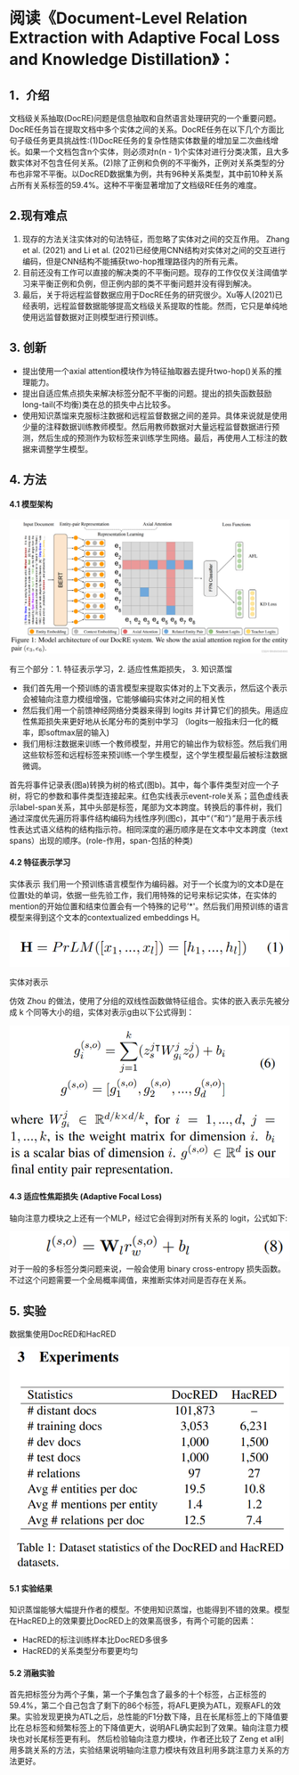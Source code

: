 # 阅读《Document-Level Relation Extraction with Adaptive Focal Loss and Knowledge Distillation》：

## 1．介绍
文档级关系抽取(DocRE)问题是信息抽取和自然语言处理研究的一个重要问题。DocRE任务旨在提取文档中多个实体之间的关系。DocRE任务在以下几个方面比句子级任务更具挑战性:(1)DocRE任务的复杂性随实体数量的增加呈二次曲线增长。如果一个文档包含n个实体，则必须对n(n - 1)个实体对进行分类决策，且大多数实体对不包含任何关系。(2)除了正例和负例的不平衡外，正例对关系类型的分布也非常不平衡。以DocRED数据集为例，共有96种关系类型，其中前10种关系占所有关系标签的59.4%。这种不平衡显著增加了文档级RE任务的难度。

## 2.现有难点
1. 现存的方法关注实体对的句法特征，而忽略了实体对之间的交互作用。 Zhang et al. (2021) and Li et al. (2021)已经使用CNN结构对实体对之间的交互进行编码，但是CNN结构不能捕获two-hop推理路径内的所有元素。
2. 目前还没有工作可以直接的解决类的不平衡问题。现存的工作仅仅关注阈值学习来平衡正例和负例，但正例内部的类不平衡问题并没有得到解决。 
3. 最后，关于将远程监督数据应用于DocRE任务的研究很少。Xu等人(2021)已经表明，远程监督数据能够提高文档级关系提取的性能。然而，它只是单纯地使用远监督数据对正则模型进行预训练。

## 3. 创新
* 提出使用一个axial attention模块作为特征抽取器去提升two-hop()关系的推理能力。
* 提出自适应焦点损失来解决标签分配不平衡的问题。提出的损失函数鼓励long-tail(不均衡)类在总的损失中占比较多。
* 使用知识蒸馏来克服标注数据和远程监督数据之间的差异。具体来说就是使用少量的注释数据训练教师模型。然后用教师数据对大量远程监督数据进行预测，然后生成的预测作为软标签来训练学生网络。最后，再使用人工标注的数据来调整学生模型。



## 4. 方法

#### 4.1 模型架构

![模型在时空复杂度上的比较](https://raw.githubusercontent.com/Gun-God/PublicRes/main/img/damo1.png)

有三个部分：1. 特征表示学习，2. 适应性焦距损失， 3. 知识蒸馏

* 我们首先用一个预训练的语言模型来提取实体对的上下文表示，然后这个表示会被轴向注意力模组增强，它能够编码实体对之间的相关性
* 然后我们用一个前馈神经网络分类器来得到 logits 并计算它们的损失。用适应性焦距损失来更好地从长尾分布的类别中学习
  （logits一般指未归一化的概率，即softmax层的输入)
* 我们用标注数据来训练一个教师模型，并用它的输出作为软标签。然后我们用这些软标签和远程标签来预训练一个学生模型，这个学生模型最后被标注数据微调。

首先将事件记录表(图a)转换为树的格式(图b)。其中，每个事件类型对应一个子树，将它的参数和事件类型连接起来。红色实线表示event-role关系；蓝色虚线表示label-span关系，其中头部是标签，尾部为文本跨度。转换后的事件树，我们通过深度优先遍历将事件结构编码为线性序列(图c)，其中“（”和“）”是用于表示线性表达式语义结构的结构指示符。相同深度的遍历顺序是在文本中文本跨度（text spans）出现的顺序。(role-作用，span-包括的种类)

#### 4.2 特征表示学习
实体表示
我们用一个预训练语言模型作为编码器。对于一个长度为l的文本D是在位置t处的单词，依据一些先验工作，我们用特殊的记号来标记实体，在实体的mention的开始位置和结束位置会有一个特殊的记号’*'。然后我们用预训练的语言模型来得到这个文本的contextualized embeddings H。

![模型在时空复杂度上的比较](https://raw.githubusercontent.com/Gun-God/PublicRes/main/img/damo2.png)


实体对表示

仿效 Zhou 的做法，使用了分组的双线性函数做特征组合。实体的嵌入表示先被分成 k 个同等大小的组，实体对表示g由以下公式得到：

![模型在时空复杂度上的比较](https://raw.githubusercontent.com/Gun-God/PublicRes/main/img/damo3.png)

#### 4.3 适应性焦距损失 (Adaptive Focal Loss)
轴向注意力模块之上还有一个MLP，经过它会得到对所有关系的 logit，公式如下:

![模型在时空复杂度上的比较](https://raw.githubusercontent.com/Gun-God/PublicRes/main/img/damo4.png)
对于一般的多标签分类问题来说，一般会使用 binary cross-entropy 损失函数。不过这个问题需要一个全局概率阈值，来推断实体对间是否存在关系。

## 5. 实验

数据集使用DocRED和HacRED

![模型在时空复杂度上的比较](https://raw.githubusercontent.com/Gun-God/PublicRes/main/img/damo5.png)

#### 5.1 实验结果
知识蒸馏能够大幅提升作者的模型。不使用知识蒸馏，也能得到不错的效果。模型在HacRED上的效果要比DocRED上的效果高很多，有两个可能的因素：
* HacRED的标注训练样本比DocRED多很多
* HacRED的关系类型分布要更均匀


#### 5.2 消融实验
首先把标签分为两个子集，第一个子集包含了最多的十个标签，占正标签的 59.4%，第二个自己包含了剩下的86个标签，将AFL更换为ATL，观察AFL的效果。实验发现更换为ATL之后，总性能的F1分数下降，且在长尾标签上的下降值要比在总标签和频繁标签上的下降值更大，说明AFL确实起到了效果。轴向注意力模块也对长尾标签更有利。
然后检验轴向注意力模块，作者还比较了 Zeng et al利用多跳关系的方法，实验结果说明轴向注意力模块有效且利用多跳注意力关系的方法更好。

